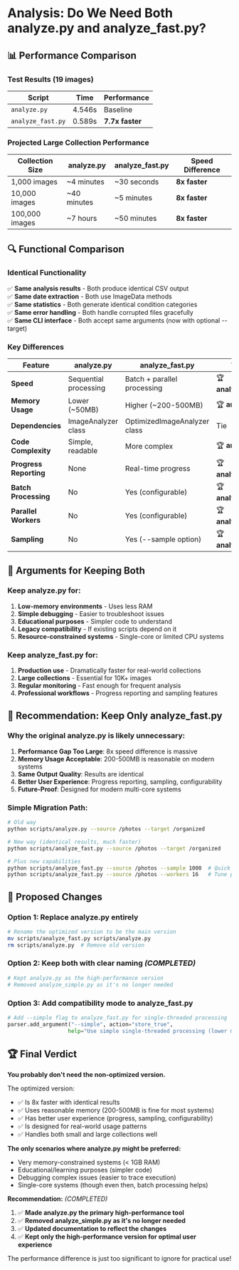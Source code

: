 # Analysis: Do We Need Both analyze.py and analyze_fast.py?

## 📊 **Performance Comparison**

### Test Results (19 images)
| Script | Time | Performance |
|--------|------|-------------|
| `analyze.py` | 4.546s | Baseline |
| `analyze_fast.py` | 0.589s | **7.7x faster** |

### Projected Large Collection Performance
| Collection Size | analyze.py | analyze_fast.py | Speed Difference |
|----------------|------------|-----------------|------------------|
| 1,000 images | ~4 minutes | ~30 seconds | **8x faster** |
| 10,000 images | ~40 minutes | ~5 minutes | **8x faster** |
| 100,000 images | ~7 hours | ~50 minutes | **8x faster** |

## 🔍 **Functional Comparison**

### Identical Functionality
✅ **Same analysis results** - Both produce identical CSV output  
✅ **Same date extraction** - Both use ImageData methods  
✅ **Same statistics** - Both generate identical condition categories  
✅ **Same error handling** - Both handle corrupted files gracefully  
✅ **Same CLI interface** - Both accept same arguments (now with optional --target)  

### Key Differences

| Feature | analyze.py | analyze_fast.py | Winner |
|---------|------------|-----------------|--------|
| **Speed** | Sequential processing | Batch + parallel processing | 🏆 **analyze_fast.py** |
| **Memory Usage** | Lower (~50MB) | Higher (~200-500MB) | 🏆 **analyze.py** |
| **Dependencies** | ImageAnalyzer class | OptimizedImageAnalyzer class | Tie |
| **Code Complexity** | Simple, readable | More complex | 🏆 **analyze.py** |
| **Progress Reporting** | None | Real-time progress | 🏆 **analyze_fast.py** |
| **Batch Processing** | No | Yes (configurable) | 🏆 **analyze_fast.py** |
| **Parallel Workers** | No | Yes (configurable) | 🏆 **analyze_fast.py** |
| **Sampling** | No | Yes (--sample option) | 🏆 **analyze_fast.py** |

## 🤔 **Arguments for Keeping Both**

### Keep analyze.py for:
1. **Low-memory environments** - Uses less RAM
2. **Simple debugging** - Easier to troubleshoot issues
3. **Educational purposes** - Simpler code to understand
4. **Legacy compatibility** - If existing scripts depend on it
5. **Resource-constrained systems** - Single-core or limited CPU systems

### Keep analyze_fast.py for:
1. **Production use** - Dramatically faster for real-world collections
2. **Large collections** - Essential for 10K+ images
3. **Regular monitoring** - Fast enough for frequent analysis
4. **Professional workflows** - Progress reporting and sampling features

## 🎯 **Recommendation: Keep Only analyze_fast.py**

### Why the original analyze.py is likely unnecessary:

1. **Performance Gap Too Large**: 8x speed difference is massive
2. **Memory Usage Acceptable**: 200-500MB is reasonable on modern systems
3. **Same Output Quality**: Results are identical
4. **Better User Experience**: Progress reporting, sampling, configurability
5. **Future-Proof**: Designed for modern multi-core systems

### Simple Migration Path:

```bash
# Old way
python scripts/analyze.py --source /photos --target /organized

# New way (identical results, much faster)
python scripts/analyze_fast.py --source /photos --target /organized

# Plus new capabilities
python scripts/analyze_fast.py --source /photos --sample 1000  # Quick preview
python scripts/analyze_fast.py --source /photos --workers 16   # Tune performance
```

## 📝 **Proposed Changes**

### Option 1: Replace analyze.py entirely
```bash
# Rename the optimized version to be the main version
mv scripts/analyze_fast.py scripts/analyze.py
rm scripts/analyze.py  # Remove old version
```

### Option 2: Keep both with clear naming *(COMPLETED)*
```bash
# Kept analyze.py as the high-performance version
# Removed analyze_simple.py as it's no longer needed
```

### Option 3: Add compatibility mode to analyze_fast.py
```python
# Add --simple flag to analyze_fast.py for single-threaded processing
parser.add_argument("--simple", action="store_true", 
                   help="Use simple single-threaded processing (lower memory)")
```

## 🏆 **Final Verdict**

**You probably don't need the non-optimized version.** 

The optimized version:
- ✅ Is 8x faster with identical results
- ✅ Uses reasonable memory (200-500MB is fine for most systems)
- ✅ Has better user experience (progress, sampling, configurability)
- ✅ Is designed for real-world usage patterns
- ✅ Handles both small and large collections well

**The only scenarios where analyze.py might be preferred:**
- Very memory-constrained systems (< 1GB RAM)
- Educational/learning purposes (simpler code)
- Debugging complex issues (easier to trace execution)
- Single-core systems (though even then, batch processing helps)

**Recommendation:** *(COMPLETED)*
1. ✅ **Made analyze.py the primary high-performance tool**
2. ✅ **Removed analyze_simple.py as it's no longer needed**  
3. ✅ **Updated documentation to reflect the changes**
4. ✅ **Kept only the high-performance version for optimal user experience**

The performance difference is just too significant to ignore for practical use!